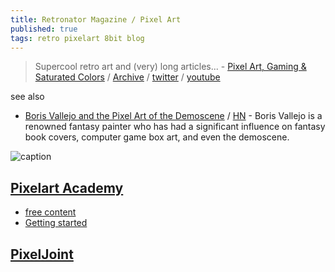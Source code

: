 ```yaml
---
title: Retronator Magazine / Pixel Art
published: true
tags: retro pixelart 8bit blog
---
```

> Supercool retro art and (very) long articles... - [Pixel Art, Gaming & Saturated Colors](https://medium.com/retronator-magazine) / [Archive](http://www.retronator.com/archive) / [twitter](https://twitter.com/Retronator) / [youtube](https://www.youtube.com/user/Retro3D)

see also
- [Boris Vallejo and the Pixel Art of the Demoscene](https://marincomics.com/vallejo-pixelart.html) / [HN](https://news.ycombinator.com/item?id=41703213) - Boris Vallejo is a renowned fantasy painter who has had a significant influence on fantasy book covers, computer game box art, and even the demoscene.

![caption](https://66.media.tumblr.com/51f205dfddf96412bd63f1191c762bae/tumblr_inline_pnt2su5pQN1qcsurn_500.gif)

## [Pixelart Academy](https://pixelart.academy/)

- [free content](https://medium.com/retronator-magazine/all-the-free-content-from-pixel-art-academy-736c8e9bfbaa)
- [Getting started](https://www.retronator.com/gettingstarted)

## [PixelJoint](https://medium.com/retronator-magazine/pixeljoint-part-1-the-past-d63ce877c8ba)
